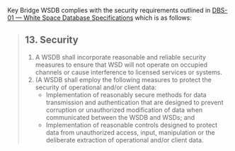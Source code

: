 Key Bridge WSDB complies with the security requirements outlined in [DBS-01 — White Space Database Specifications](http://www.ic.gc.ca/eic/site/smt-gst.nsf/eng/sf10928.html#s13) which is as follows:

> ## 13. Security
>
> 1. A WSDB shall incorporate reasonable and reliable security measures to ensure that WSD will not operate on occupied channels or cause interference to licensed services or systems.
> 2. \(A WSDB shall employ the following measures to protect the security of operational and/or client data:
>    * Implementation of reasonably secure methods for data transmission and authentication that are designed to prevent corruption or unauthorized modification of data when communicated between the WSDB and WSDs; and
>    * Implementation of reasonable controls designed to protect data from unauthorized access, input, manipulation or the deliberate extraction of operational and/or client data.



